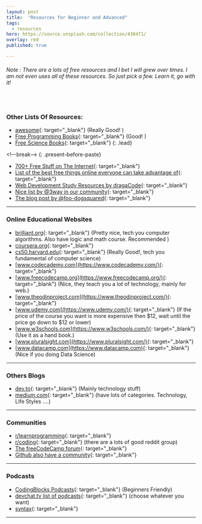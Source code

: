 ```yaml
---
layout: post
title:  "Resources for Beginner and Advanced"
tags:
  - resources
hero: https://source.unsplash.com/collection/430471/
overlay: red
published: true

---
```


###### Note : There are a lots of free resources and I bet I will grew over times. I am not even uses all of these resources. So just pick a few. Learn it, go with it!

&nbsp;

### Other Lists Of Resources:

* [awesome](https://github.com/sindresorhus/awesome){: target="_blank"} (Really Good! )
* [Free Programming Books](https://github.com/EbookFoundation/free-programming-books){: target="_blank"} (Good! )
* [Free Science Books](https://github.com/EbookFoundation/free-science-books){: target="_blank"}
{: .lead}

&lt;!–-break-–&gt;
{: .present-before-paste}

* [700+ Free Stuff on The Internet](https://medium.com/free-stuff/500-free-things-on-the-internet-to-start-your-new-year-11ae72266b66){: target="_blank"}
* [List of the best free things online everyone can take advantage of](https://www.reddit.com/r/BestofSoftwares/comments/6084vh/list_of_the_best_free_things_online_everyone_can/){: target="_blank"}
* [Web Development Study Resources by dragaCode](https://github.com/dargaCode/WebDevStudyResources){: target="_blank"}
* [Nice list by @3way in our community](https://pastebin.com/raw/gqJgqVU3){: target="_blank"}
* [The blog post by @foo-dogsquared](https://foo-dogsquared.github.io/posts/free-resource-list#articles){: target="_blank"}

---

### Online Educational Websites

* [brilliant.org](https://brilliant.org/){: target="_blank"} (Pretty nice, tech you computer algorithms. Also have logic and math course. Recommended )
* [coursera.org](https://coursera.org){: target="_blank"}
* [cs50.harvard.edu](https://cs50.harvard.edu/){: target="_blank"} (Really Good!, tech you fundamental of computer science)
* [www.codecademy.com](https://www.codecademy.com/){: target="_blank"}
* [www.freecodecamp.org](https://www.freecodecamp.org/){: target="_blank"} (Nice, they teach you a lot of technology, mainly for web.)
* [www.theodinproject.com](https://www.theodinproject.com/){: target="_blank"}
* [www.udemy.com](https://www.udemy.com/){: target="_blank"} (If the price of the course you want is more expensive then $12, wait until the price go down to $12 or lower)
* [www.w3schools.com](https://www.w3schools.com/){: target="_blank"} (Use it as a hand book.)
* [www.pluralsight.com](https://www.pluralsight.com/){: target="_blank"}
* [www.datacamp.com](https://www.datacamp.com){: target="_blank"} (Nice if you doing Data Science)

---

### Others Blogs

* [dev.to](https://dev.to/){: target="_blank"} (Mainly technology stuff)
* [medium.com](https://medium.com/){: target="_blank"} (have lots of categories. Technology, Life Styles ….)

---

### Communities

* [r/learnprogramming](https://www.reddit.com/r/learnprogramming/){: target="_blank"}
* [r/coding](https://www.reddit.com/r/coding/){: target="_blank"} (there are a lots of good reddit group)
* [The freeCodeCamp forum](https://forum.freecodecamp.org/){: target="_blank"}
* [Github also have a community](https://github.com){: target="_blank"}

---

### Podcasts

* [CodingBlocks Podcasts](https://www.codingblocks.net/category/podcast/){: target="_blank"} (Beginners Friendly)
* [devchat.tv list of podcasts](https://devchat.tv/){: target="_blank"} (choose whatever you want)
* [syntax](https://syntax.fm/){: target="_blank"}

---

&nbsp;

&nbsp;

&nbsp;